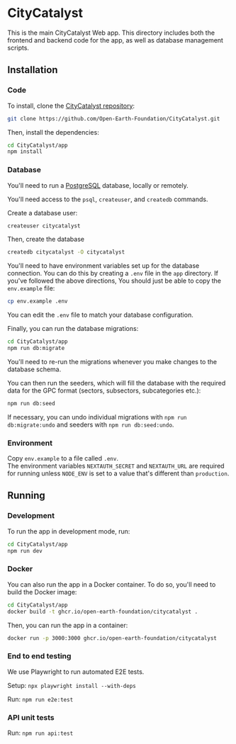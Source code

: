 # CityCatalyst

This is the main CityCatalyst Web app. This directory includes both the
frontend and backend code for the app, as well as database management scripts.

## Installation

### Code

To install, clone the [CityCatalyst repository](https://github.com/Open-Earth-Foundation/CityCatalyst):

```bash
git clone https://github.com/Open-Earth-Foundation/CityCatalyst.git
```

Then, install the dependencies:

```bash
cd CityCatalyst/app
npm install
```

### Database

You'll need to run a [PostgreSQL](https://www.postgresql.org/) database, locally or remotely.

You'll need access to the `psql`, `createuser`, and `createdb` commands.

Create a database user:

```bash
createuser citycatalyst
```

Then, create the database

```bash
createdb citycatalyst -O citycatalyst
```

You'll need to have environment variables set up for the database connection.
You can do this by creating a `.env` file in the `app` directory. If you've followed the
above directions, You should just be able to copy the `env.example` file:

```bash
cp env.example .env
```

You can edit the `.env` file to match your database configuration.

Finally, you can run the database migrations:

```bash
cd CityCatalyst/app
npm run db:migrate
```

You'll need to re-run the migrations whenever you make changes to the database schema.

You can then run the seeders, which will fill the database with the required data for the GPC format (sectors, subsectors, subcategories etc.):

```bash
npm run db:seed
```

If necessary, you can undo individual migrations with `npm run db:migrate:undo` and seeders with `npm run db:seed:undo`.

### Environment

Copy `env.example` to a file called `.env`.  
The environment variables `NEXTAUTH_SECRET` and `NEXTAUTH_URL` are required for running unless `NODE_ENV` is set to a value that's different than `production`.

## Running

### Development

To run the app in development mode, run:

```bash
cd CityCatalyst/app
npm run dev
```

### Docker

You can also run the app in a Docker container. To do so, you'll need to build the Docker image:

```bash
cd CityCatalyst/app
docker build -t ghcr.io/open-earth-foundation/citycatalyst .
```

Then, you can run the app in a container:

```bash
docker run -p 3000:3000 ghcr.io/open-earth-foundation/citycatalyst
```

### End to end testing

We use Playwright to run automated E2E tests.

Setup: `npx playwright install --with-deps`

Run: `npm run e2e:test`

### API unit tests

Run: `npm run api:test`
